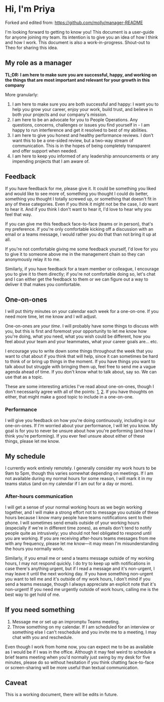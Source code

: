 # Hi, I'm Priya

Forked and edited from: https://github.com/molly/manager-README

I'm looking forward to getting to know you! This document is a user-guide for anyone joining my team. Its intention is to give you an idea of how I think and how I work. This document is also a work-in-progress. Shout-out to Theo for sharing this idea. 

## My role as a manager

**TL;DR: I am here to make sure you are successful, happy, and working on the things that are most important and relevant for your growth in this company**

More granularly:

1.  I am here to make sure you are both successful and happy: I want you to help you grow your career, enjoy your work, build trust, and believe in both your projects and our company's mission.
2. I am here to be an advocate for you to People Operations. Any questions, concerns, challenges or issues you find yourself in - I am happy to run interference and get it resolved to best of my abilities.  
3. I am here to give you honest and healthy performance reviews. I don't want this to be a one-sided review, but a two-way stream of communication. This is in the hopes of being completely transparent and offer support when needed. 
4. I am here to keep you informed of any leadership announcements or any impending projects that I am aware of. 

## Feedback

If you have feedback for me, please give it. It could be something you liked and would like to see more of, something you thought I could do better, something you thought I totally screwed up, or something that doesn't fit in any of these categories. Even if you think it might not be the case, I _do_ want to hear it. And if you think I don't want to hear it, I'd love to hear why you feel that way.

If you can give me this feedback face-to-face (teams or in person), that's my preference. If you're only comfortable kicking off a discussion with an email or a teams message, I would rather you do that than not bring it up at all.

If you're not comfortable giving me some feedback yourself, I'd love for you to give it to someone above me in the management chain so they can anonymously relay it to me.

Similarly, if you have feedback for a team member or colleague, I encourage you to give it to them directly; if you're not comfortable doing so, let's chat and I can either get the feedback to them or we can figure out a way to deliver it that makes you comfortable.

## One-on-ones

I will put thirty minutes on your calendar each week for a one-on-one. If you need more time, let me know and I will adjust. 

One-on-ones are _your time_. I will probably have some things to discuss with you, but this is first and foremost your opportunity to let me know how you're doing, what you need, what you wish could be different, how you feel about your team and your teammates, what your career goals are... etc. 

I encourage you to write down some things throughout the week that you want to chat about if you think that will help, since it can sometimes be hard to think of or bring up things in the moment. If you have things you want to talk about but struggle with bringing them up, feel free to send me a vague agenda ahead of time. If you don't know what to talk about, say so. We can use that as a topic.

These are some interesting articles I've read about one-on-ones, though I don't necessarily agree with all of the points: [1](https://getlighthouse.com/blog/effective-1-on-1-meetings/), [2](https://medium.com/@mrabkin/the-art-of-the-awkward-1-1-f4e1dcbd1c5c). If you have thoughts on either, that might make a good topic to include in a one-on-one.

### Performance

I will give you feedback on how you're doing continuously, including in our one-on-ones. If I'm worried about your performance, I will let you know. My goal is for you to never be unsure about how you're performing (and how I think you're performing). If you ever feel unsure about either of these things, please let me know.

## My schedule

I currently work entirely remotely. I generally consider my work hours to be 9am to 5pm, though this varies somewhat depending on meetings. If I am not available during my normal hours for some reason, I will mark it in my teams status (and on my calendar if I am out for a day or more).


### After-hours communication

I will get a sense of your normal working hours as we begin working together, and I will make a strong effort not to message you outside of these hours because I know many people have teams notifications sent to their phone. I will sometimes send emails outside of your working hours (especially if we're in different time zones), as emails don't tend to notify people quite as intrusively; you should not feel obligated to respond until you are working. If you are receiving after-hours teams messages from me with any frequency, please let me know—it may mean I'm misunderstanding the hours you normally work.

Similarly, if you email me or send a teams message outside of my working hours, I may not respond quickly. I do try to keep up with notifications in case there's anything urgent, but if I read a message and it's non-urgent, I may leave it until the next working day. If you have something non-urgent you want to tell me and it's outside of my work hours, I don't mind if you send a teams message, though I always appreciate an explicit note that it's non-urgent! If you need me urgently outside of work hours, calling me is the best way to get hold of me.

## If you need something

1.  Message me or set up an impromptu Teams meeting.
2.  Throw something on my calendar. If I am scheduled for an interview or something else I can't reschedule and you invite me to a meeting, I may chat with you and reschedule.

Even though I work from home now, you can expect me to be as available as I would be if I was in the office. Although it may feel weird to schedule a brief teams meeting when you'd normally just swing by my desk for five minutes, please do so without hesitation if you think chatting face-to-face or screen-sharing will be more useful than textual communication.

## Caveat

This is a working document, there will be edits in future.
